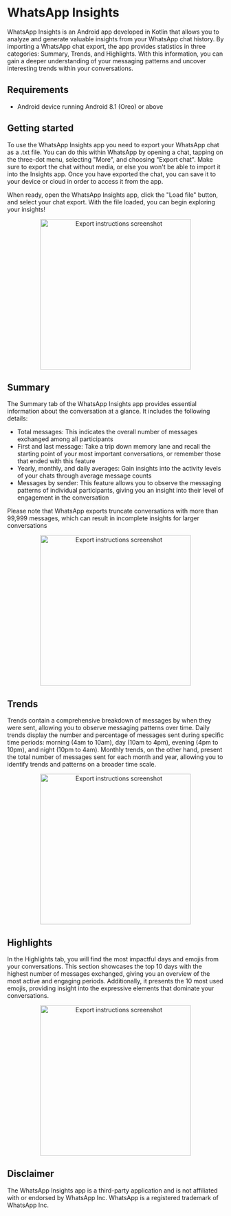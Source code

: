 # WhatsApp Insights
WhatsApp Insights is an Android app developed in Kotlin that allows you to analyze and generate valuable insights from your WhatsApp chat history.
By importing a WhatsApp chat export, the app provides statistics in three categories: Summary, Trends, and Highlights.
With this information, you can gain a deeper understanding of your messaging patterns and uncover interesting trends within your conversations.

## Requirements
- Android device running Android 8.1 (Oreo) or above

## Getting started
To use the WhatsApp Insights app you need to export your WhatsApp chat as a .txt file.
You can do this within WhatsApp by opening a chat, tapping on the three-dot menu, selecting "More", and choosing "Export chat".
Make sure to export the chat without media, or else you won't be able to import it into the Insights app.
Once you have exported the chat, you can save it to your device or cloud in order to access it from the app.

When ready, open the WhatsApp Insights app, click the "Load file" button, and select your chat export. With the file loaded, you can begin exploring your insights!

<p align="center">
  <img src="https://i.imgur.com/40DKxnP.jpeg" width="350" title="Export instructions screenshot">
</p>

## Summary
The Summary tab of the WhatsApp Insights app provides essential information about the conversation at a glance. It includes the following details:
- Total messages: This indicates the overall number of messages exchanged among all participants
- First and last message: Take a trip down memory lane and recall the starting point of your most important conversations, or remember those that ended with this feature
- Yearly, monthly, and daily averages: Gain insights into the activity levels of your chats through average message counts
- Messages by sender: This feature allows you to observe the messaging patterns of individual participants, giving you an insight into their level of engagement in the conversation

Please note that WhatsApp exports truncate conversations with more than 99,999 messages, which can result in incomplete insights for larger conversations

<p align="center">
  <img src="https://i.imgur.com/ZeSIXb1.jpeg" width="350" title="Export instructions screenshot">
</p>

## Trends
Trends contain a comprehensive breakdown of messages by when they were sent, allowing you to observe messaging patterns over time. Daily trends display the number and percentage of messages sent during specific time periods: morning (4am to 10am), day (10am to 4pm), evening (4pm to 10pm), and night (10pm to 4am). Monthly trends, on the other hand, present the total number of messages sent for each month and year, allowing you to identify trends and patterns on a broader time scale.

<p align="center">
  <img src="https://i.imgur.com/8uKohqF.jpeg" width="350" title="Export instructions screenshot">
</p>

## Highlights
In the Highlights tab, you will find the most impactful days and emojis from your conversations. This section showcases the top 10 days with the highest number of messages exchanged, giving you an overview of the most active and engaging periods. Additionally, it presents the 10 most used emojis, providing insight into the expressive elements that dominate your conversations.

<p align="center">
  <img src="https://i.imgur.com/TByOXCN.jpeg" width="350" title="Export instructions screenshot">
</p>

## Disclaimer
The WhatsApp Insights app is a third-party application and is not affiliated with or endorsed by WhatsApp Inc. WhatsApp is a registered trademark of WhatsApp Inc.
